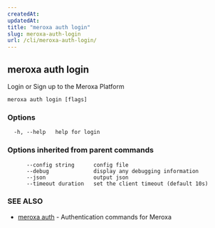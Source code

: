 ```yaml
---
createdAt: 
updatedAt: 
title: "meroxa auth login"
slug: meroxa-auth-login
url: /cli/meroxa-auth-login/
---
```

## meroxa auth login

Login or Sign up to the Meroxa Platform

```
meroxa auth login [flags]
```

### Options

```
  -h, --help   help for login
```

### Options inherited from parent commands

```
      --config string      config file
      --debug              display any debugging information
      --json               output json
      --timeout duration   set the client timeout (default 10s)
```

### SEE ALSO

* [meroxa auth](/cli/meroxa-auth/)	 - Authentication commands for Meroxa

